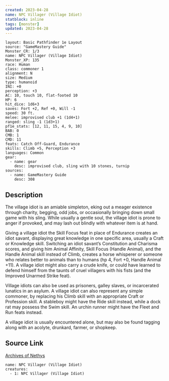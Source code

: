 ```yaml
---
created: 2023-04-28
name: NPC Villager (Village Idiot)
statblock: inline
tags: [monster]
updated: 2023-04-28
---
```

```statblock
layout: Basic Pathfinder 1e Layout
source: "GameMastery Guide"
Monster_CR: 1/3
name: NPC Villager (Village Idiot)
Monster_XP: 135
race: Human
class: commoner 1
alignment: N
size: Medium
type: humanoid
INI: +0
perception: +3
AC: 10, touch 10, flat-footed 10
HP: 6
hit_dice: 1d6+3
saves: Fort +2, Ref +0, Will -1
speed: 30 ft.
melee: improvised club +1 (1d4+1)
ranged: sling -1 (1d3+1)
pf1e_stats: [12, 11, 15, 4, 9, 10]
BAB: 0
CMB: 1
CMD: 11
feats: Catch Off-Guard, Endurance
skills: Climb +5, Perception +3
languages: Common
gear:
  - name: gear
    desc: improvised club, sling with 10 stones, turnip
sources:
  - name: GameMastery Guide
    desc: 308
```
## Description
The village idiot is an amiable simpleton, eking out a meager existence through charity, begging, odd jobs, or occasionally bringing down small game with his sling. While usually a gentle soul, the village idiot is prone to anger if provoked, and may lash out blindly with whatever item is at hand.

Giving a village idiot the Skill Focus feat in place of Endurance creates an idiot savant, displaying great knowledge in one specific area, usually a Craft or Knowledge skill. Switching an idiot savant’s Constitution and Charisma scores, and giving him Animal Affinity, Skill Focus (Handle Animal), and the Handle Animal skill instead of Climb, creates a horse whisperer or someone who relates better to animals than to humans (hp 4, Fort +0, Handle Animal +11). A village idiot might also carry a crude knife, or could have learned to defend himself from the taunts of cruel villagers with his fists (and the Improved Unarmed Strike feat).

Village idiots can also be used as prisoners, galley slaves, or incarcerated lunatics in an asylum. A village idiot can also represent any simple commoner, by replacing his Climb skill with an appropriate Craft or Profession skill. A stableboy might have the Ride skill instead, while a dock rat may possess the Swim skill. An urchin runner might have the Fleet and Run feats instead.

A village idiot is usually encountered alone, but may also be found tagging along with an acolyte, drunkard, farmer, or shopkeep.
## Source Link
[Archives of Nethys](https://aonprd.com/NPCDisplay.aspx?ItemName=Villager%20(Village%20Idiot))
```encounter-table
name: NPC Villager (Village Idiot)
creatures:
  - 1: NPC Villager (Village Idiot)
```
